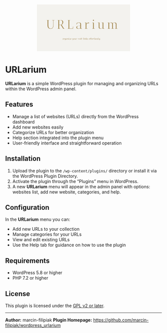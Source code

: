 <p align="center">
  <img src="urlarium.jpg" alt="LocalPoint logo" width="300"/>
</p>

# URLarium

**URLarium** is a simple WordPress plugin for managing and organizing URLs within the WordPress admin panel.

## Features

* Manage a list of websites (URLs) directly from the WordPress dashboard
* Add new websites easily
* Categorize URLs for better organization
* Help section integrated into the plugin menu
* User-friendly interface and straightforward operation

## Installation

1. Upload the plugin to the `/wp-content/plugins/` directory or install it via the WordPress Plugin Directory.
2. Activate the plugin through the “Plugins” menu in WordPress.
3. A new **URLarium** menu will appear in the admin panel with options: websites list, add new website, categories, and help.

## Configuration

In the **URLarium** menu you can:

* Add new URLs to your collection
* Manage categories for your URLs
* View and edit existing URLs
* Use the Help tab for guidance on how to use the plugin

## Requirements

* WordPress 5.8 or higher
* PHP 7.2 or higher

## License

This plugin is licensed under the [GPL v2 or later](https://www.gnu.org/licenses/gpl-2.0.html).

---

**Author:** marcin-filipiak
**Plugin Homepage:** https://github.com/marcin-filipiak/wordpress_urlarium


